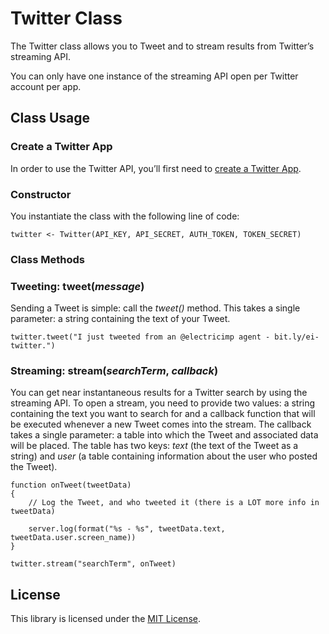 # Twitter Class

The Twitter class allows you to Tweet and to stream results from Twitter’s streaming API.

You can only have one instance of the streaming API open per Twitter account per app.

## Class Usage

### Create a Twitter App

In order to use the Twitter API, you’ll first need to [create a Twitter App](https://apps.twitter.com/).

### Constructor

You instantiate the class with the following line of code:

```squirrel
twitter <- Twitter(API_KEY, API_SECRET, AUTH_TOKEN, TOKEN_SECRET)
```

### Class Methods

### Tweeting: tweet(*message*)

Sending a Tweet is simple: call the *tweet()* method. This takes a single parameter: a string containing the text of your Tweet.

```squirrel
twitter.tweet("I just tweeted from an @electricimp agent - bit.ly/ei-twitter.")
```

### Streaming: stream(*searchTerm*, *callback*)

You can get near instantaneous results for a Twitter search by using the streaming API. To open a stream, you need to provide two values: a string containing the text you want to search for and a callback function that will be executed whenever a new Tweet comes into the stream. The callback takes a single parameter: a table into which the Tweet and associated data will be placed. The table has two keys: *text* (the text of the Tweet as a string) and *user* (a table containing information about the user who posted the Tweet).

```squirrel
function onTweet(tweetData) 
{
    // Log the Tweet, and who tweeted it (there is a LOT more info in tweetData)
    
    server.log(format("%s - %s", tweetData.text, tweetData.user.screen_name))
}

twitter.stream("searchTerm", onTweet)
```

## License

This library is licensed under the [MIT License](./LICENSE).
